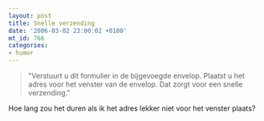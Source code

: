 ```yaml
---
layout: post
title: Snelle verzending
date: '2006-03-02 23:00:02 +0100'
mt_id: 766
categories:
- humor
---
```

<blockquote>"Verstuurt u dit formulier in de bijgevoegde envelop. Plaatst u het adres voor het venster van de envelop. Dat zorgt voor een snelle verzending."</blockquote>

Hoe lang zou het duren als ik het adres lekker niet voor het venster plaats?
